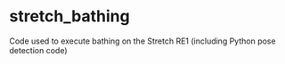 # stretch_bathing
Code used to execute bathing on the Stretch RE1 (including Python pose detection code)
